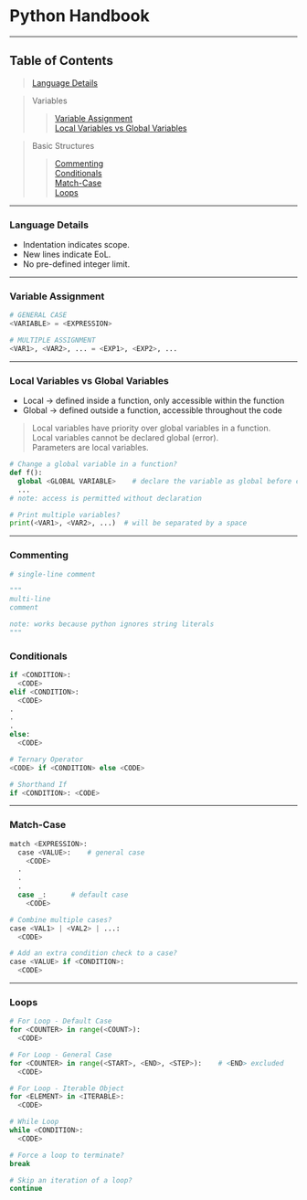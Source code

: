 # Python Handbook
<hr>

## Table of Contents

>[Language Details](#language-details) <br>

> Variables <br>
>> [Variable Assignment](#variable-assignment) <br>
>> [Local Variables vs Global Variables](#local-variables-vs-global-variables) <br>

> Basic Structures <br>
>> [Commenting](#commenting) <br>
>> [Conditionals](#conditionals) <br>
>> [Match-Case](#match-case) <br>
>> [Loops](#loops) <br>


<hr>

### Language Details
- Indentation indicates scope.
- New lines indicate EoL.
- No pre-defined integer limit.
<hr>

### Variable Assignment
```Python
# GENERAL CASE
<VARIABLE> = <EXPRESSION>

# MULTIPLE ASSIGNMENT
<VAR1>, <VAR2>, ... = <EXP1>, <EXP2>, ...
```
<hr>

### Local Variables vs Global Variables
- Local → defined inside a function, only accessible within the function <br>
- Global → defined outside a function, accessible throughout the code <br>

> Local variables have priority over global variables in a function. <br>
> Local variables cannot be declared global (error). <br>
> Parameters are local variables.

```Python
# Change a global variable in a function?
def f():
  global <GLOBAL VARIABLE>    # declare the variable as global before changing it
  ...
# note: access is permitted without declaration

# Print multiple variables?
print(<VAR1>, <VAR2>, ...)  # will be separated by a space
```
<hr>

### Commenting
```Python
# single-line comment

"""
multi-line
comment

note: works because python ignores string literals
"""

```



### Conditionals
```Python
if <CONDITION>:
  <CODE>
elif <CONDITION>:
  <CODE>
.
.
.
else:
  <CODE>

# Ternary Operator
<CODE> if <CONDITION> else <CODE>

# Shorthand If
if <CONDITION>: <CODE>
```
<hr>

### Match-Case
```Python
match <EXPRESSION>:
  case <VALUE>:    # general case
    <CODE>
  .
  .
  .
  case _:      # default case
    <CODE>

# Combine multiple cases?
case <VAL1> | <VAL2> | ...:
  <CODE>

# Add an extra condition check to a case?
case <VALUE> if <CONDITION>:
  <CODE>
```
<hr>

### Loops
```Python
# For Loop - Default Case
for <COUNTER> in range(<COUNT>):
  <CODE>

# For Loop - General Case
for <COUNTER> in range(<START>, <END>, <STEP>):    # <END> excluded
  <CODE>

# For Loop - Iterable Object
for <ELEMENT> in <ITERABLE>:
  <CODE>

# While Loop
while <CONDITION>:
  <CODE>

# Force a loop to terminate?
break

# Skip an iteration of a loop?
continue

```





